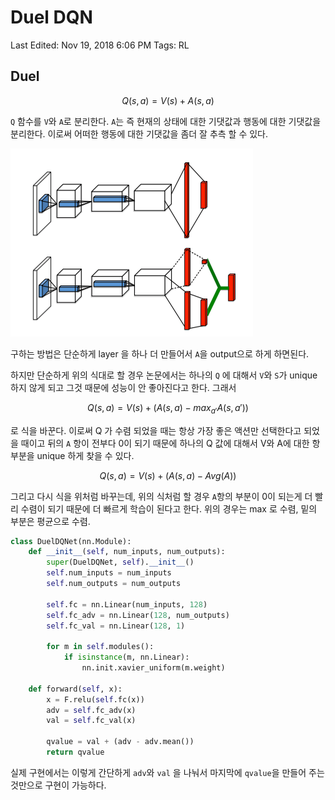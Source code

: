 # Duel DQN

Last Edited: Nov 19, 2018 6:06 PM
Tags: RL

## Duel

$$Q(s,a) = V(s) + A(s,a)$$

`Q` 함수를 `V`와 `A`로 분리한다. `A`는 즉 현재의 상태에 대한 기댓값과 행동에 대한 기댓값을 분리한다. 이로써 어떠한 행동에 대한 기댓값을 좀더 잘 추측 할 수 있다. 

![](Screenshot2018-11-1519-f88e4bf3-f581-4b24-a07e-af467a4bba64.14.23.png)

구하는 방법은 단순하게 layer 을 하나 더 만들어서 `A`을 output으로 하게 하면된다.

하지만 단순하게 위의 식대로 할 경우 논문에서는 하나의 `Q` 에 대해서 `V`와 `S`가 unique 하지 않게 되고 그것 때문에 성능이 안 좋아진다고 한다. 그래서 

$$Q(s,a) = V(s) + (A(s,a) - max_{a'}A(s,a'))$$

로 식을 바꾼다. 이로써 Q 가 수렴 되었을 때는 항상 가장 좋은 액션만 선택한다고 되었을 때이고 뒤의 `A` 항이 전부다 0이 되기 때문에 하나의 Q 값에 대해서 V와 A에 대한 항 부분을 unique 하게 찾을 수 있다.

$$Q(s,a) = V(s) + (A(s,a) - Avg(A))$$

그리고 다시 식을 위처럼 바꾸는데, 위의 식처럼 할 경우 `A`항의 부분이 0이 되는게 더 빨리 수렴이 되기 때문에 더 빠르게 학습이 된다고 한다. 위의 경우는 max 로 수렴, 밑의 부분은 평균으로 수렴.

```python
class DuelDQNet(nn.Module):
    def __init__(self, num_inputs, num_outputs):
        super(DuelDQNet, self).__init__()
        self.num_inputs = num_inputs
        self.num_outputs = num_outputs

        self.fc = nn.Linear(num_inputs, 128)
        self.fc_adv = nn.Linear(128, num_outputs)
        self.fc_val = nn.Linear(128, 1)

        for m in self.modules():
            if isinstance(m, nn.Linear):
                nn.init.xavier_uniform(m.weight)

    def forward(self, x):
        x = F.relu(self.fc(x))
        adv = self.fc_adv(x)
        val = self.fc_val(x)

        qvalue = val + (adv - adv.mean())
        return qvalue
```

실제 구현에서는 이렇게 간단하게 `adv`와 `val` 을 나눠서 마지막에 `qvalue`을 만들어 주는 것만으로 구현이 가능하다.